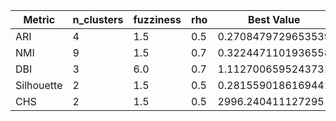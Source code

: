 | Metric | n_clusters | fuzziness | rho | Best Value |
|---|---|---|---|---|
| ARI | 4 | 1.5 | 0.5 | 0.2708479729653539 |
| NMI | 9 | 1.5 | 0.7 | 0.3224471101936558 |
| DBI | 3 | 6.0 | 0.7 | 1.1127006595243731 |
| Silhouette | 2 | 1.5 | 0.5 | 0.2815590186169441 |
| CHS | 2 | 1.5 | 0.5 | 2996.240411127295 |